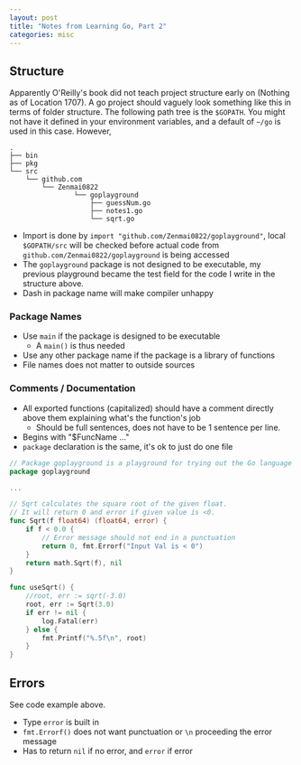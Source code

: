 ```yaml
---
layout: post
title: "Notes from Learning Go, Part 2"
categories: misc
---
```


## Structure

Apparently O'Reilly's book did not teach project structure early on (Nothing as of Location 1707). A go project should vaguely look something like this in terms of folder structure. The following path tree is the `$GOPATH`. You might not have it defined in your environment variables, and a default of `~/go` is used in this case. However, 

```
.
├── bin
├── pkg
└── src
    └── github.com
        └── Zenmai0822
                └── goplayground
                    ├── guessNum.go
                    ├── notes1.go
                    └── sqrt.go
```

- Import is done by `import "github.com/Zenmai0822/goplayground"`, local `$GOPATH/src` will be checked before actual code from `github.com/Zenmai0822/goplayground` is being accessed
- The `goplayground` package is not designed to be executable, my previous playground became the test field for the code I write in the structure above. 
- Dash in package name will make compiler unhappy

### Package Names

- Use `main` if the package is designed to be executable
  - A `main()` is thus needed
- Use any other package name if the package is a library of functions
- File names does not matter to outside sources

### Comments / Documentation

- All exported functions (capitalized) should have a comment directly above them explaining what's the function's job
  - Should be full sentences, does not have to be 1 sentence per line.
- Begins with "$FuncName ..."
- `package` declaration is the same, it's ok to just do one file

```go
// Package goplayground is a playground for trying out the Go language
package goplayground

...

// Sqrt calculates the square root of the given float.
// It will return 0 and error if given value is <0.
func Sqrt(f float64) (float64, error) {
	if f < 0.0 {
		// Error message should not end in a punctuation
		return 0, fmt.Errorf("Input Val is < 0")
	}
	return math.Sqrt(f), nil
}

func useSqrt() {
	//root, err := sqrt(-3.0)
	root, err := Sqrt(3.0)
	if err != nil {
		log.Fatal(err)
	} else {
		fmt.Printf("%.5f\n", root)
	}
}
```

## Errors

See code example above.

- Type `error` is built in
- `fmt.Errorf()` does not want punctuation or `\n` proceeding the error message
- Has to return `nil` if no error, and `error` if error